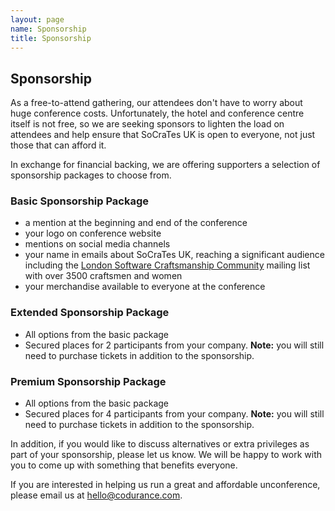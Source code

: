```yaml
---
layout: page
name: Sponsorship
title: Sponsorship
---
```


## Sponsorship

As a free-to-attend gathering, our attendees don't have to worry about huge conference costs. Unfortunately, the hotel and conference centre itself is not free, so we are seeking sponsors to lighten the load on attendees and help ensure that SoCraTes UK is open to everyone, not just those that can afford it.

In exchange for financial backing, we are offering supporters a selection of sponsorship packages to choose from.

### Basic Sponsorship Package

- a mention at the beginning and end of the conference
- your logo on conference website
- mentions on social media channels
- your name in emails about SoCraTes UK, reaching a significant audience including the [London Software Craftsmanship Community][London Software Craftsmanship Community] mailing list with over 3500 craftsmen and women
- your merchandise available to everyone at the conference

### Extended Sponsorship Package

- All options from the basic package
- Secured places for 2 participants from your company. **Note:** you will still need to purchase tickets in addition to the sponsorship.

### Premium Sponsorship Package

- All options from the basic package
- Secured places for 4 participants from your company. **Note:** you will still need to purchase tickets in addition to the sponsorship.

In addition, if you would like to discuss alternatives or extra privileges as part of your sponsorship, please let us know. We will be happy to work with you to come up with something that benefits everyone.

If you are interested in helping us run a great and affordable unconference, please email us at [hello@codurance.com][hello@codurance].

[London Software Craftsmanship Community]: http://www.meetup.com/london-software-craftsmanship/
[hello@codurance]: mailto:hello@codurance.com
